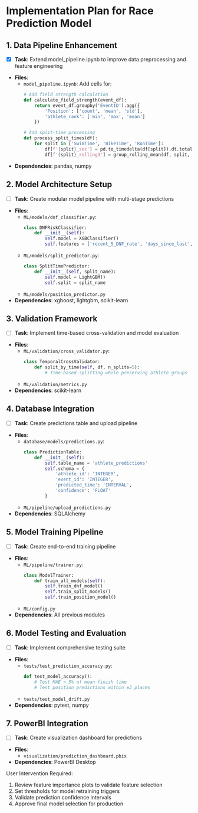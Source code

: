 # Implementation Plan for Race Prediction Model

## 1. Data Pipeline Enhancement
- [x] **Task**: Extend model_pipeline.ipynb to improve data preprocessing and feature engineering
- **Files**: 
  - `model_pipeline.ipynb`: Add cells for:
    ```python
    # Add field strength calculation
    def calculate_field_strength(event_df):
        return event_df.groupby('EventID').agg({
            'Position': ['count', 'mean', 'std'],
            'athlete_rank': ['min', 'max', 'mean']
        })
    
    # Add split-time processing
    def process_split_times(df):
        for split in ['SwimTime', 'BikeTime', 'RunTime']:
            df[f'{split}_sec'] = pd.to_timedelta(df[split]).dt.total_seconds()
            df[f'{split}_rolling3'] = group_rolling_mean(df, split, 3)
    ```
- **Dependencies**: pandas, numpy

## 2. Model Architecture Setup
- [ ] **Task**: Create modular model pipeline with multi-stage predictions
- **Files**:
  - `ML/models/dnf_classifier.py`:
    ```python
    class DNFRiskClassifier:
        def __init__(self):
            self.model = XGBClassifier()
            self.features = ['recent_5_DNF_rate', 'days_since_last', ...]
    ```
  - `ML/models/split_predictor.py`:
    ```python
    class SplitTimePredictor:
        def __init__(self, split_name):
            self.model = LightGBM()
            self.split = split_name
    ```
  - `ML/models/position_predictor.py`
- **Dependencies**: xgboost, lightgbm, scikit-learn

## 3. Validation Framework
- [ ] **Task**: Implement time-based cross-validation and model evaluation
- **Files**:
  - `ML/validation/cross_validator.py`:
    ```python
    class TemporalCrossValidator:
        def split_by_time(self, df, n_splits=5):
            # Time-based splitting while preserving athlete groups
    ```
  - `ML/validation/metrics.py`
- **Dependencies**: scikit-learn

## 4. Database Integration
- [ ] **Task**: Create predictions table and upload pipeline
- **Files**:
  - `database/models/predictions.py`:
    ```python
    class PredictionTable:
        def __init__(self):
            self.table_name = 'athlete_predictions'
            self.schema = {
                'athlete_id': 'INTEGER',
                'event_id': 'INTEGER',
                'predicted_time': 'INTERVAL',
                'confidence': 'FLOAT'
            }
    ```
  - `ML/pipeline/upload_predictions.py`
- **Dependencies**: SQLAlchemy

## 5. Model Training Pipeline
- [ ] **Task**: Create end-to-end training pipeline
- **Files**:
  - `ML/pipeline/trainer.py`:
    ```python
    class ModelTrainer:
        def train_all_models(self):
            self.train_dnf_model()
            self.train_split_models()
            self.train_position_model()
    ```
  - `ML/config.py`
- **Dependencies**: All previous modules

## 6. Model Testing and Evaluation
- [ ] **Task**: Implement comprehensive testing suite
- **Files**:
  - `tests/test_prediction_accuracy.py`:
    ```python
    def test_model_accuracy():
        # Test MAE < 5% of mean finish time
        # Test position predictions within ±3 places
    ```
  - `tests/test_model_drift.py`
- **Dependencies**: pytest, numpy

## 7. PowerBI Integration
- [ ] **Task**: Create visualization dashboard for predictions
- **Files**:
  - `visualization/prediction_dashboard.pbix`
- **Dependencies**: PowerBI Desktop

User Intervention Required:
1. Review feature importance plots to validate feature selection
2. Set thresholds for model retraining triggers
3. Validate prediction confidence intervals
4. Approve final model selection for production
